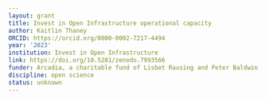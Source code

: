 ```yaml
---
layout: grant
title: Invest in Open Infrastructure operational capacity
author: Kaitlin Thaney
ORCID: https://orcid.org/0000-0002-7217-4494
year: '2023'
institution: Invest in Open Infrastructure
link: https://doi.org/10.5281/zenodo.7993566
funder: Arcadia, a charitable fund of Lisbet Rausing and Peter Baldwin
discipline: open science
status: unknown
---
```


